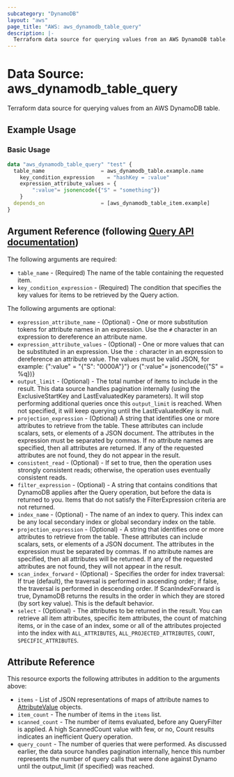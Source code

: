 ```yaml
---
subcategory: "DynamoDB"
layout: "aws"
page_title: "AWS: aws_dynamodb_table_query"
description: |-
  Terraform data source for querying values from an AWS DynamoDB table.
---
```


# Data Source: aws_dynamodb_table_query

Terraform data source for querying values from an AWS DynamoDB table.

## Example Usage

### Basic Usage

```terraform
data "aws_dynamodb_table_query" "test" {
  table_name                  = aws_dynamodb_table.example.name
	key_condition_expression    = "hashKey = :value"
	expression_attribute_values = {
		":value"= jsonencode({"S" = "something"})
	}
  depends_on                  = [aws_dynamodb_table_item.example]
}
```

## Argument Reference (following [Query API documentation](https://docs.aws.amazon.com/amazondynamodb/latest/APIReference/API_Query.html))

The following arguments are required:

* `table_name` - (Required) The name of the table containing the requested item.
* `key_condition_expression` - (Required) The condition that specifies the key values for items to be retrieved by the Query action.

The following arguments are optional:

* `expression_attribute_name` - (Optional) - One or more substitution tokens for attribute names in an expression. Use the `#` character in an expression to dereference an attribute name.
* `expression_attribute_values` - (Optional) - One or more values that can be substituted in an expression. Use the `:` character in an expression to dereference an attribute value. The values must be valid JSON, for example: {":value" = "{\"S\": \"0000A\"}"} or {":value"= jsonencode({"S" = %q})}
* `output_limit` - (Optional) - The total number of items to include in the result. This data source handles pagination internally (using the ExclusiveStartKey and LastEvaluatedKey parameters). It will stop performing additional queries once this `output_limit` is reached. When not specified, it will keep querying until the LastEvaluatedKey is null.
* `projection_expression` - (Optional) A string that identifies one or more attributes to retrieve from the table. These attributes can include scalars, sets, or elements of a JSON document. The attributes in the expression must be separated by commas.
If no attribute names are specified, then all attributes are returned. If any of the requested attributes are not found, they do not appear in the result.
* `consistent_read` - (Optional) - If set to true, then the operation uses strongly consistent reads; otherwise, the operation uses eventually consistent reads.
* `filter_expression` - (Optional) - A string that contains conditions that DynamoDB applies after the Query operation, but before the data is returned to you. Items that do not satisfy the FilterExpression criteria are not returned.
* `index_name` - (Optional) - The name of an index to query. This index can be any local secondary index or global secondary index on the table.
* `projection_expression` - (Optional) - A string that identifies one or more attributes to retrieve from the table. These attributes can include scalars, sets, or elements of a JSON document. The attributes in the expression must be separated by commas. If no attribute names are specified, then all attributes will be returned. If any of the requested attributes are not found, they will not appear in the result.
* `scan_index_forward` - (Optional) - Specifies the order for index traversal: If true (default), the traversal is performed in ascending order; if false, the traversal is performed in descending order. If ScanIndexForward is true, DynamoDB returns the results in the order in which they are stored (by sort key value). This is the default behavior.
* `select` - (Optional) - The attributes to be returned in the result. You can retrieve all item attributes, specific item attributes, the count of matching items, or in the case of an index, some or all of the attributes projected into the index with `ALL_ATTRIBUTES`, `ALL_PROJECTED_ATTRIBUTES`, `COUNT`, `SPECIFIC_ATTRIBUTES`.

## Attribute Reference

This resource exports the following attributes in addition to the arguments above:
* `items` - List of JSON representations of maps of attribute names to [AttributeValue](https://docs.aws.amazon.com/amazondynamodb/latest/APIReference/API_AttributeValue.html) objects.
* `item_count` - The number of items in the `items` list.
* `scanned_count` - The number of items evaluated, before any QueryFilter is applied. A high ScannedCount value with few, or no, Count results indicates an inefficient Query operation.
* `query_count` - The number of queries that were performed. As discussed earlier, the data source handles pagination internally, hence this number represents the number of query calls that were done against Dynamo until the output_limit (if specified) was reached.
